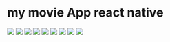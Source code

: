 # my movie App react native
![](./screen/1.jpeg)
![](./screen/2.jpeg)
![](./screen/3.jpeg)
![](./screen/4.jpeg)
![](./screen/5.jpeg)
![](./screen/6.jpeg)
![](./screen/7.jpeg)
![](./screen/8.jpeg)
![](./screen/9.jpeg)